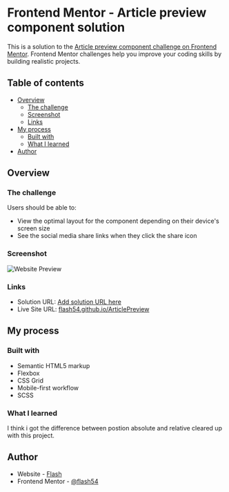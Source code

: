 # Frontend Mentor - Article preview component solution

This is a solution to the [Article preview component challenge on Frontend Mentor](https://www.frontendmentor.io/challenges/article-preview-component-dYBN_pYFT). Frontend Mentor challenges help you improve your coding skills by building realistic projects. 

## Table of contents

- [Overview](#overview)
  - [The challenge](#the-challenge)
  - [Screenshot](#screenshot)
  - [Links](#links)
- [My process](#my-process)
  - [Built with](#built-with)
  - [What I learned](#what-i-learned)
- [Author](#author)


## Overview

### The challenge

Users should be able to:

- View the optimal layout for the component depending on their device's screen size
- See the social media share links when they click the share icon

### Screenshot

![Website Preview](screenshots)


### Links

- Solution URL: [Add solution URL here](https://your-solution-url.com)
- Live Site URL: [flash54.github.io/ArticlePreview](https://flash54.github.io/ArticlePreview/)

## My process

### Built with

- Semantic HTML5 markup
- Flexbox
- CSS Grid
- Mobile-first workflow
- SCSS

### What I learned

I think i got the difference between postion absolute and relative cleared up with this project.


## Author

- Website - [Flash](https://flash54.github.io)
- Frontend Mentor - [@flash54](https://www.frontendmentor.io/profile/flash54)